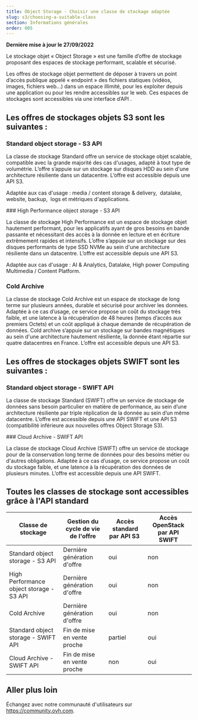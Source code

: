 ```yaml
---
title: Object Storage - Choisir une classe de stockage adaptée
slug: s3/choosing-a-suitable-class
section: Informations générales
order: 005
---
```


**Dernière mise à jour le 27/09/2022**

Le stockage objet « Object Storage » est une famille d’offre de stockage proposant des espaces de stockage performant, scalable et sécurisé.

Les offres de stockage objet permettent de déposer à travers un point d’accès publique appelé « endpoint » des fichiers statiques (vidéos, images, fichiers web…) dans un espace illimité, pour les exploiter depuis une application ou pour les rendre accessibles sur le web. Ces espaces de stockages sont accessibles via une interface d’API .

## Les offres de stockages objets S3 sont les suivantes :

### Standard object storage - S3 API

La classe de stockage Standard offre un service de stockage objet scalable, compatible avec la grande majorité des cas d'usages, adapté à tout type de volumétrie. L’offre s’appuie sur un stockage sur disques HDD au sein d'une architecture résiliente dans un datacentre. L’offre est accessible depuis une API S3.

Adaptée aux cas d'usage : media / content storage & delivery,  datalake, website, backup,  logs et métriques d'applications.

### High Performance object storage - S3 API

La classe de stockage High Performance est un espace de stockage objet hautement performant, pour les applicatifs ayant de gros besoins en bande passante et nécessitant des accès à la donnée en lecture et en écriture extrêmement rapides et intensifs. L’offre s’appuie sur un stockage sur des disques performants de type SSD NVMe au sein d'une architecture résiliente dans un datacentre. L’offre est accessible depuis une API S3.

Adaptée aux cas d'usage : AI & Analytics, Datalake, High power Computing Multimedia / Content Platform.

### Cold Archive

La classe de stockage Cold Archive est un espace de stockage de long terme sur plusieurs années, durable et sécurisé pour archiver les données. Adaptée à ce cas d’usage, ce service propose un coût du stockage très faible, et une latence à la récupération de 48 heures (temps d’accès aux premiers Octets) et un coût appliqué à chaque demande de récupération de données. Cold archive s’appuie sur un stockage sur bandes magnétiques au sein d'une architecture hautement résiliente, la donnée étant répartie sur quatre datacentres en France. L’offre est accessible depuis une API S3.

## Les offres de stockages objets SWIFT sont les suivantes :

### Standard object storage - SWIFT API

La classe de stockage Standard (SWIFT) offre un service de stockage de données sans besoin particulier en matière de performance, au sein d’une architecture résiliente par triple réplication de la donnée au sein d’un même datacentre. L’offre est accessible depuis une API SWIFT et une API S3 (compatibilité inférieure aux nouvelles offres Object Storage S3).

### Cloud Archive - SWIFT API

La classe de stockage Cloud Archive (SWIFT) offre un service de stockage pour de la conservation long terme de données pour des besoins métier ou d'autres obligations. Adaptée à ce cas d’usage, ce service propose un coût du stockage faible, et une latence à la récupération des données de plusieurs minutes. L’offre est accessible depuis une API SWIFT.

## Toutes les classes de stockage sont accessibles grâce à l'API standard

| Classe de stockage | Gestion du cycle de vie de l'offre | Accès standard par API S3 | Accès OpenStack par API SWIFT |
| --- | --- | --- | --- |
| Standard object storage - S3 API | Dernière génération d'offre | oui | non |
| High Performance object storage - S3 API | Dernière génération d'offre | oui | non |
| Cold Archive | Dernière génération d'offre | oui | non |
| Standard object storage - SWIFT API  | Fin de mise en vente proche | partiel | oui |
| Cloud Archive - SWIFT API | Fin de mise en vente proche | non | oui |

## Aller plus loin

Échangez avec notre communauté d'utilisateurs sur <https://community.ovh.com>.
